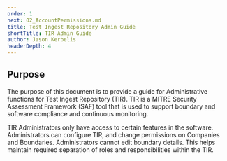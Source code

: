 ```yaml
---
order: 1
next: 02_AccountPermissions.md
title: Test Ingest Repository Admin Guide
shortTitle: TIR Admin Guide
author: Jason Kerbelis
headerDepth: 4
---
```


## Purpose

The purpose of this document is to provide a guide for Administrative functions for Test Ingest Repository (TIR). TIR is a MITRE Security Assessment Framework (SAF) tool that is used to support boundary and software compliance and continuous monitoring.

TIR Administrators only have access to certain features in the software. Administrators can configure TIR, and change permissions on Companies and Boundaries. Administrators cannot edit boundary details. This helps maintain required separation of roles and responsibilities within the TIR.